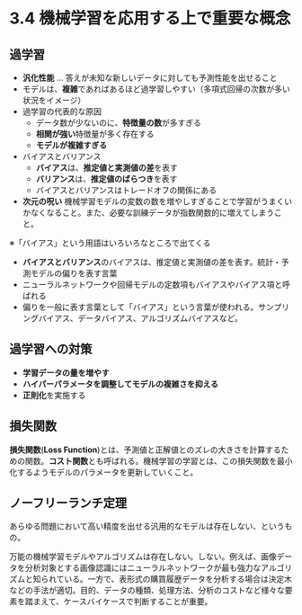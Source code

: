 <script type="text/javascript" async src="https://cdnjs.cloudflare.com/ajax/libs/mathjax/3.2.2/es5/tex-mml-chtml.min.js">
</script>
<script type="text/x-mathjax-config">
 MathJax.Hub.Config({
 tex2jax: {
 inlineMath: [['$', '$'] ],
 displayMath: [ ['$$','$$'], ["\\[","\\]"] ]
 }
 });
</script>

# 3.4 機械学習を応用する上で重要な概念

## 過学習

- **汎化性能** ... 答えが未知な新しいデータに対しても予測性能を出せること
- モデルは、**複雑**であればあるほど過学習しやすい（多項式回帰の次数が多い状況をイメージ）
- 過学習の代表的な原因
  - データ数が少ないのに、**特徴量の数**が多すぎる
  - **相関が強い**特徴量が多く存在する
  - **モデルが複雑すぎる**
- バイアスとバリアンス
  - **バイアス**は、**推定値と実測値の差**を表す
  - **バリアンス**は、**推定値のばらつき**を表す
  - バイアスとバリアンスはトレードオフの関係にある
- **次元の呪い** 機械学習モデルの変数の数を増やしすぎることで学習がうまくいかなくなること。また、必要な訓練データが指数関数的に増えてしまうこと。

※「バイアス」という用語はいろいろなところで出てくる

- **バイアスとバリアンス**のバイアスは、推定値と実測値の差を表す。統計・予測モデルの偏りを表す言葉
- ニューラルネットワークや回帰モデルの定数項もバイアスやバイアス項と呼ばれる
- 偏りを一般に表す言葉として「バイアス」という言葉が使われる。サンプリングバイアス、データバイアス、アルゴリズムバイアスなど。

## 過学習への対策

- **学習データの量を増やす**
- **ハイパーパラメータを調整してモデルの複雑さを抑える**
- **正則化**を実施する

## 損失関数

**損失関数**(**Loss Function**)とは、予測値と正解値とのズレの大きさを計算するための関数。**コスト関数**とも呼ばれる。機械学習の学習とは、この損失関数を最小化するようモデルのパラメータを更新していくこと。

## ノーフリーランチ定理

あらゆる問題において高い精度を出せる汎用的なモデルは存在しない、というもの。

万能の機械学習モデルやアルゴリズムは存在しない。しない。例えば、画像データを分析対象とする画像認識にはニューラルネットワークが最も強力なアルゴリズムと知られている。一方で、表形式の購買履歴データを分析する場合は決定木などの手法が適切。目的、データの種類、処理方法、分析のコストなど様々な要素を踏まえて、ケースバイケースで判断することが重要。
